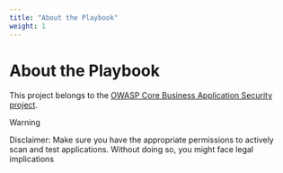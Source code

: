 ```yaml
---
title: "About the Playbook"
weight: 1
---
```


# About the Playbook

This project belongs to the [OWASP Core Business Application Security project](https://owasp.org/www-project-core-business-application-security/).

> [!WARNING]
> Disclaimer:
> Make sure you have the appropriate permissions to actively scan and test applications. Without doing so, you might face legal implications
